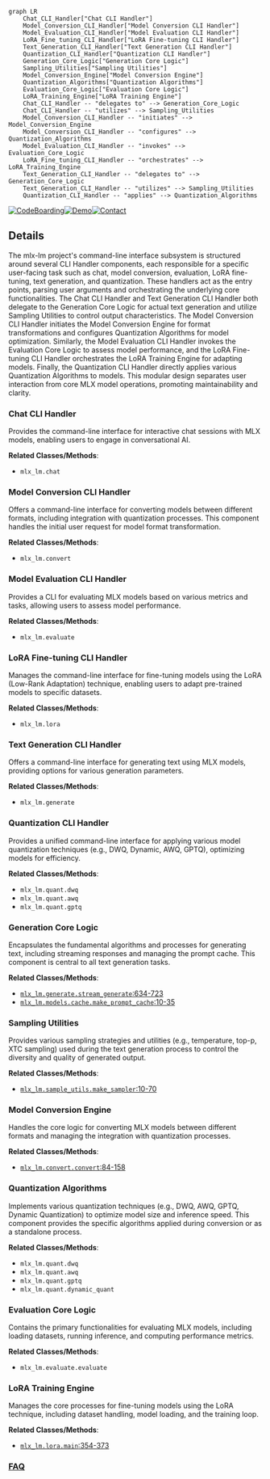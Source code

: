 ```mermaid
graph LR
    Chat_CLI_Handler["Chat CLI Handler"]
    Model_Conversion_CLI_Handler["Model Conversion CLI Handler"]
    Model_Evaluation_CLI_Handler["Model Evaluation CLI Handler"]
    LoRA_Fine_tuning_CLI_Handler["LoRA Fine-tuning CLI Handler"]
    Text_Generation_CLI_Handler["Text Generation CLI Handler"]
    Quantization_CLI_Handler["Quantization CLI Handler"]
    Generation_Core_Logic["Generation Core Logic"]
    Sampling_Utilities["Sampling Utilities"]
    Model_Conversion_Engine["Model Conversion Engine"]
    Quantization_Algorithms["Quantization Algorithms"]
    Evaluation_Core_Logic["Evaluation Core Logic"]
    LoRA_Training_Engine["LoRA Training Engine"]
    Chat_CLI_Handler -- "delegates to" --> Generation_Core_Logic
    Chat_CLI_Handler -- "utilizes" --> Sampling_Utilities
    Model_Conversion_CLI_Handler -- "initiates" --> Model_Conversion_Engine
    Model_Conversion_CLI_Handler -- "configures" --> Quantization_Algorithms
    Model_Evaluation_CLI_Handler -- "invokes" --> Evaluation_Core_Logic
    LoRA_Fine_tuning_CLI_Handler -- "orchestrates" --> LoRA_Training_Engine
    Text_Generation_CLI_Handler -- "delegates to" --> Generation_Core_Logic
    Text_Generation_CLI_Handler -- "utilizes" --> Sampling_Utilities
    Quantization_CLI_Handler -- "applies" --> Quantization_Algorithms
```

[![CodeBoarding](https://img.shields.io/badge/Generated%20by-CodeBoarding-9cf?style=flat-square)](https://github.com/CodeBoarding/GeneratedOnBoardings)[![Demo](https://img.shields.io/badge/Try%20our-Demo-blue?style=flat-square)](https://www.codeboarding.org/demo)[![Contact](https://img.shields.io/badge/Contact%20us%20-%20contact@codeboarding.org-lightgrey?style=flat-square)](mailto:contact@codeboarding.org)

## Details

The mlx-lm project's command-line interface subsystem is structured around several CLI Handler components, each responsible for a specific user-facing task such as chat, model conversion, evaluation, LoRA fine-tuning, text generation, and quantization. These handlers act as the entry points, parsing user arguments and orchestrating the underlying core functionalities. The Chat CLI Handler and Text Generation CLI Handler both delegate to the Generation Core Logic for actual text generation and utilize Sampling Utilities to control output characteristics. The Model Conversion CLI Handler initiates the Model Conversion Engine for format transformations and configures Quantization Algorithms for model optimization. Similarly, the Model Evaluation CLI Handler invokes the Evaluation Core Logic to assess model performance, and the LoRA Fine-tuning CLI Handler orchestrates the LoRA Training Engine for adapting models. Finally, the Quantization CLI Handler directly applies various Quantization Algorithms to models. This modular design separates user interaction from core MLX model operations, promoting maintainability and clarity.

### Chat CLI Handler
Provides the command-line interface for interactive chat sessions with MLX models, enabling users to engage in conversational AI.


**Related Classes/Methods**:

- `mlx_lm.chat`


### Model Conversion CLI Handler
Offers a command-line interface for converting models between different formats, including integration with quantization processes. This component handles the initial user request for model format transformation.


**Related Classes/Methods**:

- `mlx_lm.convert`


### Model Evaluation CLI Handler
Provides a CLI for evaluating MLX models based on various metrics and tasks, allowing users to assess model performance.


**Related Classes/Methods**:

- `mlx_lm.evaluate`


### LoRA Fine-tuning CLI Handler
Manages the command-line interface for fine-tuning models using the LoRA (Low-Rank Adaptation) technique, enabling users to adapt pre-trained models to specific datasets.


**Related Classes/Methods**:

- `mlx_lm.lora`


### Text Generation CLI Handler
Offers a command-line interface for generating text using MLX models, providing options for various generation parameters.


**Related Classes/Methods**:

- `mlx_lm.generate`


### Quantization CLI Handler
Provides a unified command-line interface for applying various model quantization techniques (e.g., DWQ, Dynamic, AWQ, GPTQ), optimizing models for efficiency.


**Related Classes/Methods**:

- `mlx_lm.quant.dwq`
- `mlx_lm.quant.awq`
- `mlx_lm.quant.gptq`


### Generation Core Logic
Encapsulates the fundamental algorithms and processes for generating text, including streaming responses and managing the prompt cache. This component is central to all text generation tasks.


**Related Classes/Methods**:

- <a href="https://github.com/ml-explore/mlx-lm/blob/main/mlx_lm/generate.py#L634-L723" target="_blank" rel="noopener noreferrer">`mlx_lm.generate.stream_generate`:634-723</a>
- <a href="https://github.com/ml-explore/mlx-lm/blob/main/mlx_lm/models/cache.py#L10-L35" target="_blank" rel="noopener noreferrer">`mlx_lm.models.cache.make_prompt_cache`:10-35</a>


### Sampling Utilities
Provides various sampling strategies and utilities (e.g., temperature, top-p, XTC sampling) used during the text generation process to control the diversity and quality of generated output.


**Related Classes/Methods**:

- <a href="https://github.com/ml-explore/mlx-lm/blob/main/mlx_lm/sample_utils.py#L10-L70" target="_blank" rel="noopener noreferrer">`mlx_lm.sample_utils.make_sampler`:10-70</a>


### Model Conversion Engine
Handles the core logic for converting MLX models between different formats and managing the integration with quantization processes.


**Related Classes/Methods**:

- <a href="https://github.com/ml-explore/mlx-lm/blob/main/mlx_lm/convert.py#L84-L158" target="_blank" rel="noopener noreferrer">`mlx_lm.convert.convert`:84-158</a>


### Quantization Algorithms
Implements various quantization techniques (e.g., DWQ, AWQ, GPTQ, Dynamic Quantization) to optimize model size and inference speed. This component provides the specific algorithms applied during conversion or as a standalone process.


**Related Classes/Methods**:

- `mlx_lm.quant.dwq`
- `mlx_lm.quant.awq`
- `mlx_lm.quant.gptq`
- `mlx_lm.quant.dynamic_quant`


### Evaluation Core Logic
Contains the primary functionalities for evaluating MLX models, including loading datasets, running inference, and computing performance metrics.


**Related Classes/Methods**:

- `mlx_lm.evaluate.evaluate`


### LoRA Training Engine
Manages the core processes for fine-tuning models using the LoRA technique, including dataset handling, model loading, and the training loop.


**Related Classes/Methods**:

- <a href="https://github.com/ml-explore/mlx-lm/blob/main/mlx_lm/lora.py#L354-L373" target="_blank" rel="noopener noreferrer">`mlx_lm.lora.main`:354-373</a>




### [FAQ](https://github.com/CodeBoarding/GeneratedOnBoardings/tree/main?tab=readme-ov-file#faq)